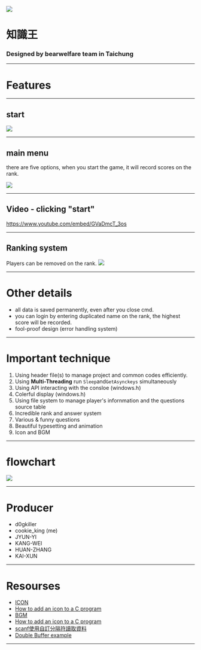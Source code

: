 
![](https://i.imgur.com/BzP0zmc.png)
# 知識王
### Designed by bearwelfare team in Taichung

---

# Features

----

## start 
![](https://i.imgur.com/3i5tWVV.png)


----

## main menu
there are five options, when you start the game, it will record scores on the rank.

![](https://i.imgur.com/1HexE2v.png)

----

## Video - clicking "start"
https://www.youtube.com/embed/GVaDmcT_3os

----

## Ranking system
Players can be removed on the rank.
![](https://i.imgur.com/xNf20K1.png)


----

# Other details
* all data is saved permanently, even after you close cmd.
* you can login by entering duplicated name on the rank, the highest score will be recorded.
* fool-proof design (error handling system)
---

# Important technique


1. Using header file(s) to manage project and common codes efficiently.
2. Using **Multi-Threading** run `Sleep`and`GetAsynckeys` simultaneously
3. Using API interacting with the consloe (windows.h)
4. Colerful display (windows.h)
5. Using file system to manage player's infornmation and the questions source table
6. Incredible rank and answer system
7. Various & funny questions
8. Beautiful typesetting and animation
9. Icon and BGM


---

# flowchart

[![](https://i.imgur.com/m2kXCPs.png)](https://drive.google.com/file/d/1Cc4vVd9R3AKB2EQQL_FKnsKlNlRbn-ZE/view?usp=sharing)

---

# Producer
* d0gkiller 
* cookie_king (me)
* JYUN-YI
* KANG-WEI
* HUAN-ZHANG
* KAI-XUN


---

# Resourses

* [ICON](https://www.flaticon.com)
* [How to add an icon to a C program](https://stackoverflow.com/questions/49164595/codeblocks-how-to-add-an-icon-to-a-c-program/49164596#49164596)
* [BGM](https://www.youtube.com/watch?v=sSXOuCbUnEA)
* [How to add an icon to a C program](https://www.youtube.com/watch?v=YfHquRENMUI)
* [scanf使用自訂分隔符讀取資料](https://blog.csdn.net/huntinux/article/details/8302402)
* [Double Buffer example](https://gist.github.com/enghqii/c8711c5f04d3f3d2f8f2)


---
